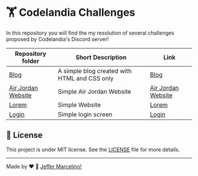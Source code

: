 # 🏋 Codelandia Challenges

In this repository you will find the my resolution of several challenges proposed by Codelandia's  Discord server!

| Repository folder                                | Short Description                                          | Link                        |
| ------------------------------------------------ | ---------------------------------------------------------- | ----------------------------|
| [Blog](./challenge1)                             | A simple blog created with HTML and CSS only               | [Blog](https://jeffermarcelino.github.io/codelandia-challenges/challenge1/)|
| [Air Jordan Website](./challenge2)               | Simple Air Jordan Website                                  | [Air Jordan Website](https://jeffermarcelino.github.io/codelandia-challenges/challenge2/)|
| [Lorem](./challenge3)                            | Simple Website                                             | [Lorem](https://jeffermarcelino.github.io/codelandia-challenges/challenge3/)|
| [Login](./challenge4)                            | Simple login screen                                        | [Login](https://jeffermarcelino.github.io/codelandia-challenges/challenge4/)|


## 📝 License

This project is under MIT license. See the [LICENSE](./LICENSE) file for more details.

---

Made by ♥ :wave: [Jeffer Marcelino!](https://github.com/JefferMarcelino/)

